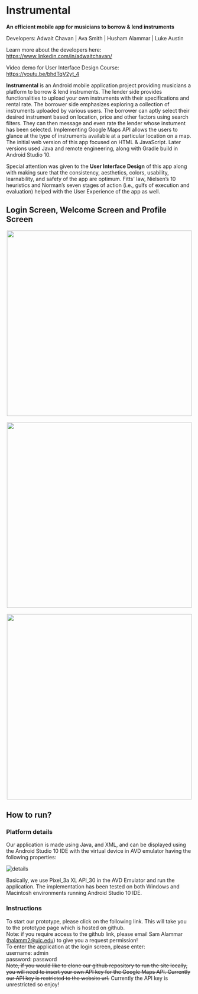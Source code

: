 # Instrumental

**An efficient mobile app for musicians to borrow & lend instruments**

Developers: Adwait Chavan | Ava Smith | Husham Alammar | Luke Austin <br> 

Learn more about the developers here: https://www.linkedin.com/in/adwaitchavan/

Video demo for User Interface Design Course: https://youtu.be/bhdTqV2yt_4

**Instrumental** is an Android mobile application project providing musicians a platform to borrow & lend instruments. The lender side provides functionalities to upload your own instruments with their specifications and rental rate. The borrower side emphasizes exploring a collection of instruments uploaded by various users. The borrower can aptly select their desired instrument based on location, price and other factors using search filters. They can then message and even rate the lender whose instument has been selected. Implementing Google Maps API allows the users to glance at the type of instruments available at a particular location on a map. The initial web version of this app focused on HTML & JavaScript. Later versions used Java and remote engineering, along with Gradle build in Android Studio 10.

Special attention was given to the **User Interface Design** of this app along with making sure that the consistency, aesthetics, colors, usability, learnability, and safety of the app are optimum. Fitts' law, Nielsen’s 10 heuristics and Norman’s seven stages of action (i.e., gulfs of execution and evaluation) helped with the User Experience of the app as well. 

## Login Screen, Welcome Screen and Profile Screen 
<p align="center"> <img src="https://user-images.githubusercontent.com/57969397/123835995-d4346c00-d8ce-11eb-9436-a49a8eda6db0.png" height="500"> &nbsp; <img src="https://user-images.githubusercontent.com/57969397/123849473-73149480-d8de-11eb-8071-05ae3e7fd1f8.png" height="500"> &nbsp; <img src="https://user-images.githubusercontent.com/57969397/123849557-8aec1880-d8de-11eb-90e7-7de8219faea4.png" height="500"> </p>


## How to run?
### Platform details
Our application is made using Java, and XML, and can be displayed using the Android Studio 10 IDE with the virtual device in AVD emulator having the following properties:

![details](https://user-images.githubusercontent.com/57969397/123855555-aad30a80-d8e5-11eb-810c-6018b8351421.png)

Basically, we use Pixel_3a XL API_30 in the AVD Emulator and run the application. The implementation has been tested on both Windows and Macintosh environments running Android Studio 10 IDE.
### Instructions
To start our prototype, please click on the following link. This will take you to the prototype page which is hosted on github.  <br>
Note: if you require access to the github link, please email Sam Alammar (halamm2@uic.edu) to give you a request permission! <br> 
To enter the application at the login screen, please enter: <br> 
username: admin <br> 
password: password <br> 
~~Note, if you would like to clone our github repository to run the site locally, you will need to insert your own API key for the Google Maps API. Currently our API key is restricted to the website url.~~ Currently the API key is unrestricted so enjoy!
